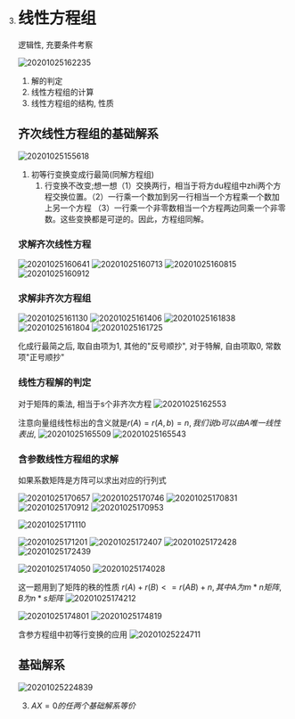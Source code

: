 3. # 线性方程组

   逻辑性, 充要条件考察

   ![20201025162235](imgs/20201025162235.png)

   1. 解的判定
   2. 线性方程组的计算
   3. 线性方程组的结构, 性质

   ## 齐次线性方程组的基础解系

   ![20201025155618](imgs/20201025155618.png)

   1. 初等行变换变成行最简(同解方程组)
      1. 行变换不改变;想一想（1）交换两行，相当于将方du程组中zhi两个方程交换位置。（2）一行乘一个数加到另一行相当一个方程乘一个数加上另一个方程 （3）一行乘一个非零数相当一个方程两边同乘一个非零数。这些变换都是可逆的。因此，方程组同解。

   ### 求解齐次线性方程

   ![20201025160641](imgs/20201025160641-1603638319135.png)
   ![20201025160713](imgs/20201025160713.png)
   ![20201025160815](https://raw.githubusercontent.com/jiangbo0216/wiki/pic-bed/20201025160815.png)
   ![20201025160912](imgs/20201025160912.png)

   ### 求解非齐次方程组

   ![20201025161130](imgs/20201025161130.png)
   ![20201025161406](https://raw.githubusercontent.com/jiangbo0216/wiki/pic-bed/20201025161406.png)
   ![20201025161838](imgs/20201025161838.png)
   ![20201025161804](https://raw.githubusercontent.com/jiangbo0216/wiki/pic-bed/20201025161804.png)
   ![20201025161725](https://raw.githubusercontent.com/jiangbo0216/wiki/pic-bed/20201025161725.png)

   化成行最简之后, 取自由项为1, 其他的"反号顺抄", 对于特解, 自由项取0, 常数项"正号顺抄"

   ### 线性方程解的判定

   对于矩阵的乘法, 相当于s个非齐次方程
   ![20201025162553](https://raw.githubusercontent.com/jiangbo0216/wiki/pic-bed/20201025162553.png)

   注意向量组线性标出的含义就是$r(A) = r(A, b) = n, 我们说b可以由A唯一线性表出$,
   ![20201025165509](https://raw.githubusercontent.com/jiangbo0216/wiki/pic-bed/20201025165509.png)
   ![20201025165543](https://raw.githubusercontent.com/jiangbo0216/wiki/pic-bed/20201025165543.png)

   ### 含参数线性方程组的求解

   如果系数矩阵是方阵可以求出对应的行列式

    ![20201025170657](imgs/20201025170657.png)
    ![20201025170746](https://raw.githubusercontent.com/jiangbo0216/wiki/pic-bed/20201025170746.png)
    ![20201025170831](https://raw.githubusercontent.com/jiangbo0216/wiki/pic-bed/20201025170831.png)
    ![20201025170912](https://raw.githubusercontent.com/jiangbo0216/wiki/pic-bed/20201025170912.png)
    ![20201025170953](https://raw.githubusercontent.com/jiangbo0216/wiki/pic-bed/20201025170953.png)

   ![20201025171110](https://raw.githubusercontent.com/jiangbo0216/wiki/pic-bed/20201025171110.png)

   ![20201025171201](https://raw.githubusercontent.com/jiangbo0216/wiki/pic-bed/20201025171201.png)
   ![20201025172407](https://raw.githubusercontent.com/jiangbo0216/wiki/pic-bed/20201025172407.png)
   ![20201025172428](https://raw.githubusercontent.com/jiangbo0216/wiki/pic-bed/20201025172428.png)
   ![20201025172439](imgs/20201025172439.png)

   ![20201025174050](https://raw.githubusercontent.com/jiangbo0216/wiki/pic-bed/20201025174050.png)
   ![20201025174028](https://raw.githubusercontent.com/jiangbo0216/wiki/pic-bed/20201025174028.png)

   这一题用到了矩阵的秩的性质 $r(A) + r(B) <= r(AB) + n, 其中A为m *n矩阵, B为n* s矩阵$
   ![20201025174212](imgs/20201025174212.png)

   ![20201025174801](imgs/20201025174801-1603638978576.png)
   ![20201025174819](imgs/20201025174819.png)

   含参方程组中初等行变换的应用
   ![20201025224711](https://raw.githubusercontent.com/jiangbo0216/wiki/pic-bed/20201025224711.png)

   ## 基础解系

   ![20201025224839](imgs/20201025224839.png)

   3. $AX=0的任两个基础解系等价$